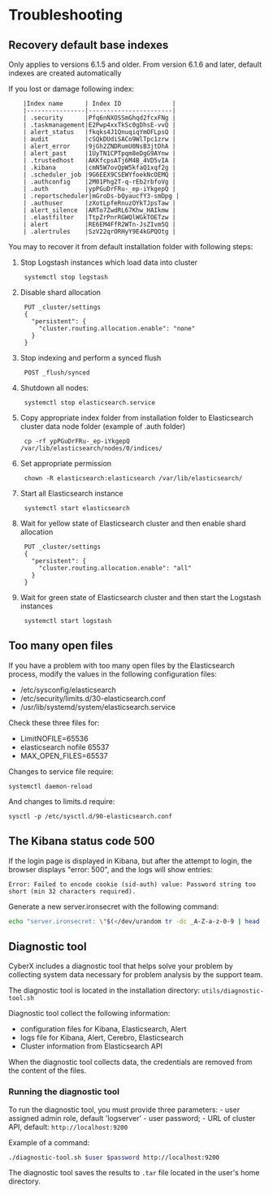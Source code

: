 # Troubleshooting #

## Recovery default base indexes ##

Only applies to versions 6.1.5 and older. From version 6.1.6 and later, default indexes are created automatically

If you lost or damage following index:
		
        |Index name		 | Index ID              |
        |----------------|-----------------------|
        | .security      |Pfq6nNXOSSmGhqd2fcxFNg |
        | .taskmanagement|E2Pwp4xxTkSc0gDhsE-vvQ |
        | alert_status   |fkqks4J1QnuqiqYmOFLpsQ |
        | audit          |cSQkDUdiSACo9WlTpc1zrw |
        | alert_error    |9jGh2ZNDRumU0NsB3jtDhA |
        | alert_past     |1UyTN1CPTpqm8eDgG9AYnw |
        | .trustedhost   |AKKfcpsATj6M4B_4VD5vIA |
        | .kibana        |cmN5W7ovQpW5kfaQ1xqf2g |
        | .scheduler_job |9G6EEX9CSEWYfoekNcOEMQ |
        | .authconfig    |2M01Phg2T-q-rEb2rbfoVg |
        | .auth          |ypPGuDrFRu-_ep-iYkgepQ |
        | .reportscheduler|mGroDs-bQyaucfY3-smDpg |
        | .authuser      |zXotLpfeRnuzOYkTJpsTaw |
        | alert_silence  |ARTo7ZwdRL67Khw_HAIkmw |
        | .elastfilter   |TtpZrPnrRGWQlWGkTOETzw |
        | alert          |RE6EM4FfR2WTn-JsZIvm5Q |
        | .alertrules    |SzV22qrORHyY9E4kGPQOtg |



You may to recover it from default installation folder with following steps:

1. Stop Logstash instances which load data into cluster

		systemctl stop logstash

1. Disable shard allocation
	
		PUT _cluster/settings
		{
		  "persistent": {
		    "cluster.routing.allocation.enable": "none"
		  }
		}

1. Stop indexing and perform a synced flush

		POST _flush/synced
1. Shutdown all nodes:

		systemctl stop elasticsearch.service
1. Copy appropriate index folder from installation folder to Elasticsearch cluster data node folder (example of .auth folder)

		cp -rf ypPGuDrFRu-_ep-iYkgepQ /var/lib/elasticsearch/nodes/0/indices/

1. Set appropriate permission

		chown -R elasticsearch:elasticsearch /var/lib/elasticsearch/

1. Start all Elasticsearch instance

		systemctl start elasticsearch

1. Wait for yellow state of Elasticsearch cluster and then enable shard allocation

		PUT _cluster/settings
		{
		  "persistent": {
		    "cluster.routing.allocation.enable": "all"
		  }
		}

1. Wait for green state of Elasticsearch cluster and then start the Logstash instances

		systemctl start logstash

## Too many open files

If you have a problem with too many open files by the Elasticsearch process, modify the values in the following configuration files:

- /etc/sysconfig/elasticsearch
- /etc/security/limits.d/30-elasticsearch.conf
- /usr/lib/systemd/system/elasticsearch.service

Check these three files for:

- LimitNOFILE=65536
- elasticsearch nofile 65537
- MAX_OPEN_FILES=65537

Changes to service file require:

	systemctl daemon-reload

And changes to limits.d require:

	sysctl -p /etc/sysctl.d/90-elasticsearch.conf

## The Kibana status code 500

If the login page is displayed in Kibana, but after the attempt to login, the browser displays "error: 500", and the logs will show entries:

	Error: Failed to encode cookie (sid-auth) value: Password string too short (min 32 characters required).

Generate a new server.ironsecret with the following command:
```bash
echo "server.ironsecret: \"$(</dev/urandom tr -dc _A-Z-a-z-0-9 | head -c32)\"" >> /etc/kibana/kibana.yml
```

## Diagnostic tool

CyberX includes a diagnostic tool that helps solve your problem by collecting system data necessary for problem analysis by the support team.

The diagnostic tool is located in the installation directory: `utils/diagnostic-tool.sh`

Diagnostic tool collect the following information:

- configuration files for Kibana, Elasticsearch, Alert
- logs file for Kibana, Alert, Cerebro, Elasticsearch
- Cluster information from Elasticsearch API

When the diagnostic tool collects data, the credentials are removed from the content of the files.

### Running the diagnostic tool

To run the diagnostic tool, you must provide three parameters:
\- user assigned admin role, default 'logserver'
\- user password;
\- URL of cluster API, default: `http://localhost:9200`

Example of a command:

```bash
./diagnostic-tool.sh $user $password http://localhost:9200
```

The diagnostic tool saves the results to `.tar` file located in the user's home directory.